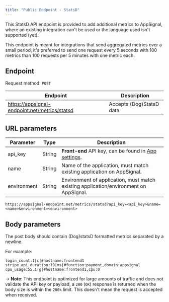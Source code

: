 ```yaml
---
title: "Public Endpoint - StatsD"
---
```


This StatsD API endpoint is provided to add additional metrics to AppSignal, where an existing integration can't be used or the language used isn't supported (yet).

This endpoint is meant for integrations that send aggregated metrics over a small period, it's preferred to send one request every 5 seconds with 100 metrics than 100 requests per 5 minutes with one metric each.

## Endpoint

Request method: `POST`

| Endpoint | Description|
| --- | --- |
| https://appsignal-endpoint.net/metrics/statsd | Accepts (Dog)StatsD data |

## URL parameters

| Parameter | Type | Description |
| --- | --- | --- |
| api_key | String | **Front-end** API key, can be found in [App settings](https://appsignal.com/redirect-to/app?to=info). |
| name | String | Name of the application, must match existing application on AppSignal. |
| environment | String | Environment of application, must match existing application/environment on AppSignal. |


```
https://appsignal-endpoint.net/metrics/statsd?api_key=<api_key>&name=<name>&environment=<environment>
```

## Body parameters

The post body should contain (Dog)statsD formatted metrics separated by a newline.

For example:

```
login_count:1|c|#hostname:frontend1
stripe_api_duration:19|ms|#function:payment,domain:appsignal
cpu_usage:55.1|g|#hostname:frontend1,cpu:0
```

-> **Note**: This endpoint is optimized for large amounts of traffic and does not validate the API key or payload, a `200` (`OK`) response is returned when the body size is within the `200k` limit. This doesn't mean the request is accepted when received.
